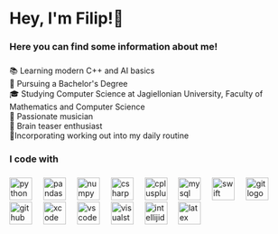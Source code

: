 <h1 align="left">Hey, I'm Filip!👋</h1>

###

<h3 align="left">Here you can find some information about me!</h3>

###

<p align="left">  📚 Learning modern C++ and AI basics<br>  🎯 Pursuing a Bachelor's Degree<br>  🎓 Studying Computer Science at Jagiellonian University, Faculty of Mathematics and Computer Science<br>  🎹 Passionate musician<br>  🧩 Brain teaser enthusiast<br>  💪Incorporating working out into my daily routine</p>

###

<h3 align="left">I code with</h3>

###

<div align="left">
  <img src="https://img.shields.io/badge/Python-3776AB?logo=python&logoColor=white&style=for-the-badge&color=8A6BBE" height="40" alt="python logo"  />
  <img width="12" />
  <img src="https://img.shields.io/badge/pandas-150458?logo=pandas&logoColor=white&style=for-the-badge&color=A691C3" height="40" alt="pandas logo"  />
  <img width="12" />
  <img src="https://img.shields.io/badge/NumPy-013243?logo=numpy&logoColor=white&style=for-the-badge&color=B0A2CA" height="40" alt="numpy logo"  />
  <img width="12" />
  <img src="https://img.shields.io/badge/C Sharp-239120?logo=csharp&logoColor=black&style=for-the-badge&color=B9AACD" height="40" alt="csharp logo"  />
  <img width="12" />
  <img src="https://img.shields.io/badge/C++-00599C?logo=cplusplus&logoColor=black&style=for-the-badge&color=CEB8D0" height="40" alt="cplusplus logo"  />
  <img width="12" />
  <img src="https://img.shields.io/badge/MySQL-4479A1?logo=mysql&logoColor=black&style=for-the-badge&color=D7C3D6" height="40" alt="mysql logo"  />
  <img width="12" />
  <img src="https://img.shields.io/badge/Swift-F05138?logo=swift&logoColor=black&style=for-the-badge&color=E2CBE3" height="40" alt="swift logo"  />
  <img width="12" />
  <img src="https://img.shields.io/badge/Git-F05032?logo=git&logoColor=black&style=for-the-badge&color=EAC9E8" height="40" alt="git logo"  />
  <img width="12" />
  <img src="https://img.shields.io/badge/GitHub-181717?logo=github&logoColor=black&style=for-the-badge&color=F4D7F0" height="40" alt="github logo"  />
  <img width="12" />
  <img src="https://img.shields.io/badge/Xcode-147EFB?logo=xcode&logoColor=black&style=for-the-badge&color=FDDCF7" height="40" alt="xcode logo"  />
  <img width="12" />
  <img src="https://img.shields.io/badge/Visual Studio Code-007ACC?logo=visualstudiocode&logoColor=black&style=for-the-badge&color=FAE3F7" height="40" alt="vscode logo"  />
  <img width="12" />
  <img src="https://img.shields.io/badge/Visual Studio-5C2D91?logo=visualstudio&logoColor=black&style=for-the-badge&color=FCE6F8" height="40" alt="visualstudio logo"  />
  <img width="12" />
  <img src="https://img.shields.io/badge/IntelliJ IDEA-000000?logo=intellijidea&logoColor=black&style=for-the-badge&color=FFFFFF" height="40" alt="intellijidea logo"  />
  <img width="12" />
  <img src="https://img.shields.io/badge/LaTeX-008080?logo=latex&logoColor=black&style=for-the-badge&color=FFFFFF" height="40" alt="latex logo"  />
</div>

###
